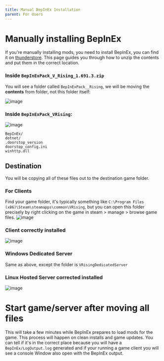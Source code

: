 ```yaml
---
title: Manual BepInEx Installation
parent: For Users
---
```


# Manually installing BepInEx

If you're manually installing mods, you need to install BepInEx, you can find it on [thunderstore](https://v-rising.thunderstore.io/package/BepInEx/BepInExPack_V_Rising/). This page guides you through how to unzip the contents and put them in the correct location.

### Inside `BepInExPack_V_Rising_1.691.3.zip`
You will see a folder called `BepInExPack__Rising`, we will be moving the **contents** from folder, not this folder itself:

![image](https://github.com/decaprime/VRising-Modding/assets/62450933/c9b4c268-41ee-4ef9-86df-861e9b4acbbe)

### Inside `BepInExPack_VRising`:
![image](https://github.com/decaprime/VRising-Modding/assets/62450933/d024254d-3a56-46d4-8950-2266017a8f96)
```
BepInEx/
dotnet/
.doorstop_version
doorstop_config.ini
winhttp.dll
```

## Destination

You will be copying all of these files out to the destination game folder.
### For Clients
Find your game folder, it's typically something like `C:\Program Files (x86)\Steam\steamapps\common\VRising`, but you can open this folder precisely by right clicking on the game in steam > manage > browse game files.
![image](https://github.com/decaprime/VRising-Modding/assets/62450933/d86db7f9-1630-47c5-a62f-5301eb62b8e6)

### Client correctly installed
![image](https://github.com/decaprime/VRising-Modding/assets/62450933/995c9f66-6d6f-4733-8030-b595761c0cc1)

### Windows Dedicated Server
Same as above, except the folder is `VRisingDedicatedServer`

### Linux Hosted Server corrected installed
![image](https://github.com/decaprime/VRising-Modding/assets/62450933/18d1c23b-5226-4cc8-93fa-90934934daf2)


# Start game/server after moving all files
This will take a few minutes while BepInEx prepares to load mods for the game. This process will happen on clean installs and game updates. You can tell if it's in the correct place because you will have a `BepInEx/LogOutput.log` generated and if your running a game client you will see a console Window also open with the BepInEx output.
